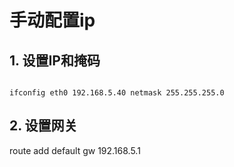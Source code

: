 # 手动配置ip

## 1. 设置IP和掩码

```

ifconfig eth0 192.168.5.40 netmask 255.255.255.0

```

## 2. 设置网关

route add default gw 192.168.5.1